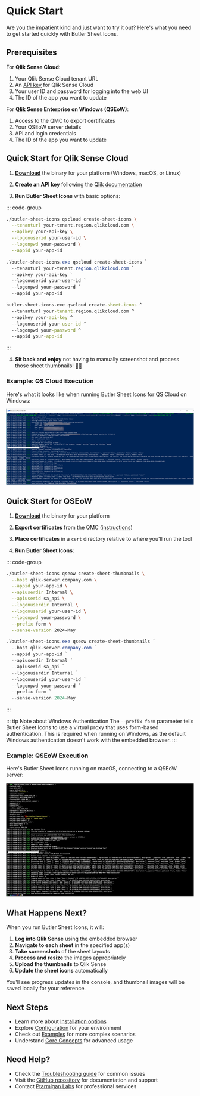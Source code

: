# Quick Start

Are you the impatient kind and just want to try it out? Here's what you need to get started quickly with Butler Sheet Icons.

## Prerequisites

For **Qlik Sense Cloud**:
1. Your Qlik Sense Cloud tenant URL
2. An [API key](https://qlik.dev/authenticate/api-key/generate-your-first-api-key) for Qlik Sense Cloud
3. Your user ID and password for logging into the web UI
4. The ID of the app you want to update

For **Qlik Sense Enterprise on Windows (QSEoW)**:
1. Access to the QMC to export certificates
2. Your QSEoW server details
3. API and login credentials
4. The ID of the app you want to update

## Quick Start for Qlik Sense Cloud

1. **[Download](https://github.com/ptarmiganlabs/butler-sheet-icons/releases/latest)** the binary for your platform (Windows, macOS, or Linux)

2. **Create an API key** following the [Qlik documentation](https://qlik.dev/authenticate/api-key/generate-your-first-api-key)

3. **Run Butler Sheet Icons** with basic options:

::: code-group

```bash [macOS/Linux]
./butler-sheet-icons qscloud create-sheet-icons \
  --tenanturl your-tenant.region.qlikcloud.com \
  --apikey your-api-key \
  --logonuserid your-user-id \
  --logonpwd your-password \
  --appid your-app-id
```

```powershell [Windows PowerShell]
.\butler-sheet-icons.exe qscloud create-sheet-icons `
  --tenanturl your-tenant.region.qlikcloud.com `
  --apikey your-api-key `
  --logonuserid your-user-id `
  --logonpwd your-password `
  --appid your-app-id
```

```cmd [Windows CMD]
butler-sheet-icons.exe qscloud create-sheet-icons ^
  --tenanturl your-tenant.region.qlikcloud.com ^
  --apikey your-api-key ^
  --logonuserid your-user-id ^
  --logonpwd your-password ^
  --appid your-app-id
```

:::

4. **Sit back and enjoy** not having to manually screenshot and process those sheet thumbnails! 🎉😎

### Example: QS Cloud Execution

Here's what it looks like when running Butler Sheet Icons for QS Cloud on Windows:

![QS Cloud Execution](/images/qscloud-execution.png "Butler Sheet Icons running for QS Cloud")

## Quick Start for QSEoW

1. **[Download](https://github.com/ptarmiganlabs/butler-sheet-icons/releases/latest)** the binary for your platform

2. **Export certificates** from the QMC ([instructions](https://help.qlik.com/en-US/sense-admin/February2022/Subsystems/DeployAdministerQSE/Content/Sense_DeployAdminister/QSEoW/Administer_QSEoW/Managing_QSEoW/export-certificates.htm))

3. **Place certificates** in a `cert` directory relative to where you'll run the tool

4. **Run Butler Sheet Icons**:

::: code-group

```bash [macOS/Linux]
./butler-sheet-icons qseow create-sheet-thumbnails \
  --host qlik-server.company.com \
  --appid your-app-id \
  --apiuserdir Internal \
  --apiuserid sa_api \
  --logonuserdir Internal \
  --logonuserid your-user-id \
  --logonpwd your-password \
  --prefix form \
  --sense-version 2024-May
```

```powershell [Windows PowerShell]
.\butler-sheet-icons.exe qseow create-sheet-thumbnails `
  --host qlik-server.company.com `
  --appid your-app-id `
  --apiuserdir Internal `
  --apiuserid sa_api `
  --logonuserdir Internal `
  --logonuserid your-user-id `
  --logonpwd your-password `
  --prefix form `
  --sense-version 2024-May
```

:::

::: tip Note about Windows Authentication
The `--prefix form` parameter tells Butler Sheet Icons to use a virtual proxy that uses form-based authentication. This is required when running on Windows, as the default Windows authentication doesn't work with the embedded browser.
:::

### Example: QSEoW Execution

Here's Butler Sheet Icons running on macOS, connecting to a QSEoW server:

![QSEoW Execution](/images/macos-execution.png "Butler Sheet Icons running for QSEoW")

## What Happens Next?

When you run Butler Sheet Icons, it will:

1. **Log into Qlik Sense** using the embedded browser
2. **Navigate to each sheet** in the specified app(s)
3. **Take screenshots** of the sheet layouts
4. **Process and resize** the images appropriately
5. **Upload the thumbnails** to Qlik Sense
6. **Update the sheet icons** automatically

You'll see progress updates in the console, and thumbnail images will be saved locally for your reference.

## Next Steps

- Learn more about [Installation options](/guide/installation)
- Explore [Configuration](/guide/configuration/) for your environment
- Check out [Examples](/examples/) for more complex scenarios
- Understand [Core Concepts](/guide/concepts/how-it-works) for advanced usage

## Need Help?

- Check the [Troubleshooting guide](/guide/troubleshooting) for common issues
- Visit the [GitHub repository](https://github.com/ptarmiganlabs/butler-sheet-icons) for documentation and support
- Contact [Ptarmigan Labs](https://ptarmiganlabs.com) for professional services
